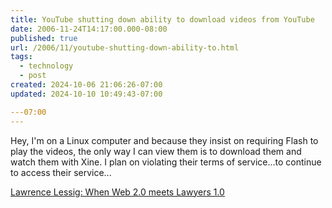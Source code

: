 ```yaml
---
title: YouTube shutting down ability to download videos from YouTube
date: 2006-11-24T14:17:00.000-08:00
published: true
url: /2006/11/youtube-shutting-down-ability-to.html
tags:
  - technology
  - post
created: 2024-10-06 21:06:26-07:00
updated: 2024-10-10 10:49:43-07:00

---07:00
---
```


Hey, I'm on a Linux computer and because they insist on requiring Flash to play the videos, the only way I can view them is to download them and watch them with Xine. I plan on violating their terms of service...to continue to access their service...  
  
[Lawrence Lessig: When Web 2.0 meets Lawyers 1.0](https://www.lessig.org/blog/archives/003604.shtml)